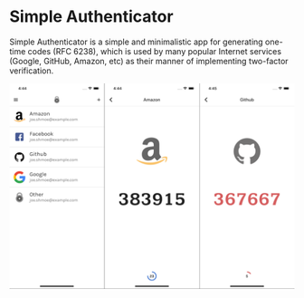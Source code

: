 # Simple Authenticator

Simple Authenticator is a simple and minimalistic app for generating one-time codes (RFC 6238), which is used by many popular Internet services (Google, GitHub, Amazon, etc) as their manner of implementing two-factor verification.

![Screenshot-1.png](screenshot.png)
